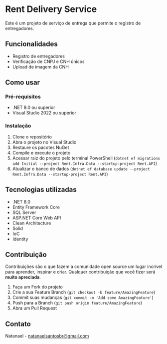 # Rent Delivery Service

Este é um projeto de serviço de entrega que permite o registro de entregadores.

## Funcionalidades

- Registro de entregadores
- Verificação de CNPJ e CNH únicos
- Upload de imagem da CNH

## Como usar

### Pré-requisitos

- .NET 8.0 ou superior
- Visual Studio 2022 ou superior

### Instalação

1. Clone o repositório
2. Abra o projeto no Visual Studio
3. Restaure os pacotes NuGet
4. Compile e execute o projeto
5. Acessar raiz do projeto pelo terminal PowerShell
   (`dotnet ef migrations add Initial --project Rent.Infra.Data --startup-project Rent.API`)
6. Atualizar o banco de dados
   (`dotnet ef database update --project Rent.Infra.Data --startup-project Rent.API`)

## Tecnologias utilizadas

- .NET 8.0
- Entity Framework Core
- SQL Server
- ASP.NET Core Web API
- Clean Architecture
- Solid
- IoC
- Identity

## Contribuição

Contribuições são o que fazem a comunidade open source um lugar incrível para aprender, inspirar e criar. Qualquer contribuição que você fizer será **muito apreciada**.

1. Faça um Fork do projeto
2. Crie a sua Feature Branch (`git checkout -b feature/AmazingFeature`)
3. Commit suas mudanças (`git commit -m 'Add some AmazingFeature'`)
4. Push para a Branch (`git push origin feature/AmazingFeature`)
5. Abra um Pull Request

## Contato

Natanael - natanaelsantosbr@gmail.com

   
